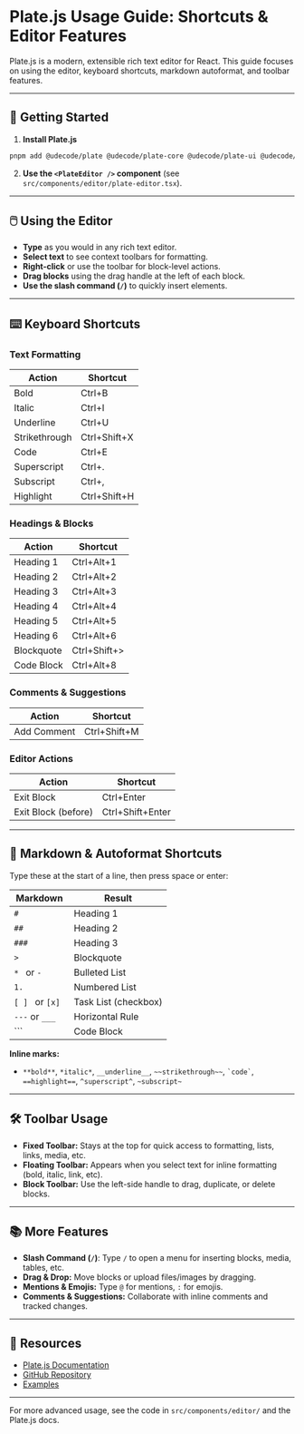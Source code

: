 # Plate.js Usage Guide: Shortcuts & Editor Features

Plate.js is a modern, extensible rich text editor for React. This guide focuses on using the editor, keyboard shortcuts, markdown autoformat, and toolbar features.

---

## 🚀 Getting Started

1. **Install Plate.js**

```bash
pnpm add @udecode/plate @udecode/plate-core @udecode/plate-ui @udecode/plate-plugins
```

2. **Use the `<PlateEditor />` component** (see `src/components/editor/plate-editor.tsx`).

---

## 🖱️ Using the Editor

- **Type** as you would in any rich text editor.
- **Select text** to see context toolbars for formatting.
- **Right-click** or use the toolbar for block-level actions.
- **Drag blocks** using the drag handle at the left of each block.
- **Use the slash command (`/`)** to quickly insert elements.

---

## ⌨️ Keyboard Shortcuts

### Text Formatting

| Action        | Shortcut     |
| ------------- | ------------ |
| Bold          | Ctrl+B       |
| Italic        | Ctrl+I       |
| Underline     | Ctrl+U       |
| Strikethrough | Ctrl+Shift+X |
| Code          | Ctrl+E       |
| Superscript   | Ctrl+.       |
| Subscript     | Ctrl+,       |
| Highlight     | Ctrl+Shift+H |

### Headings & Blocks

| Action     | Shortcut     |
| ---------- | ------------ |
| Heading 1  | Ctrl+Alt+1   |
| Heading 2  | Ctrl+Alt+2   |
| Heading 3  | Ctrl+Alt+3   |
| Heading 4  | Ctrl+Alt+4   |
| Heading 5  | Ctrl+Alt+5   |
| Heading 6  | Ctrl+Alt+6   |
| Blockquote | Ctrl+Shift+> |
| Code Block | Ctrl+Alt+8   |

### Comments & Suggestions

| Action      | Shortcut     |
| ----------- | ------------ |
| Add Comment | Ctrl+Shift+M |

### Editor Actions

| Action              | Shortcut         |
| ------------------- | ---------------- |
| Exit Block          | Ctrl+Enter       |
| Exit Block (before) | Ctrl+Shift+Enter |

---

## 📝 Markdown & Autoformat Shortcuts

Type these at the start of a line, then press space or enter:

| Markdown         | Result               |
| ---------------- | -------------------- |
| `# `             | Heading 1            |
| `## `            | Heading 2            |
| `### `           | Heading 3            |
| `> `             | Blockquote           |
| `* ` or `- `     | Bulleted List        |
| `1. `            | Numbered List        |
| `[ ] ` or `[x] ` | Task List (checkbox) |
| `---` or `___`   | Horizontal Rule      |
| ```              | Code Block           |

**Inline marks:**

- `**bold**`, `*italic*`, `__underline__`, `~~strikethrough~~`, `` `code` ``, `==highlight==`, `^superscript^`, `~subscript~`

---

## 🛠️ Toolbar Usage

- **Fixed Toolbar:** Stays at the top for quick access to formatting, lists, links, media, etc.
- **Floating Toolbar:** Appears when you select text for inline formatting (bold, italic, link, etc).
- **Block Toolbar:** Use the left-side handle to drag, duplicate, or delete blocks.

---

## 📚 More Features

- **Slash Command (`/`)**: Type `/` to open a menu for inserting blocks, media, tables, etc.
- **Drag & Drop:** Move blocks or upload files/images by dragging.
- **Mentions & Emojis:** Type `@` for mentions, `:` for emojis.
- **Comments & Suggestions:** Collaborate with inline comments and tracked changes.

---

## 🔗 Resources

- [Plate.js Documentation](https://platejs.org/docs)
- [GitHub Repository](https://github.com/udecode/plate)
- [Examples](https://platejs.org/examples)

---

For more advanced usage, see the code in `src/components/editor/` and the Plate.js docs.
